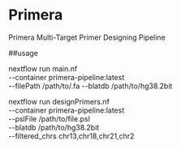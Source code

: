 # Primera
Primera Multi-Target Primer Designing Pipeline

##usage


nextflow run main.nf \
  --container primera-pipeline:latest \
  --filePath /path/to/.fa
  --blatdb   /path/to/hg38.2bit


nextflow run designPrimers.nf \
  --container primera-pipeline:latest \
  --pslFile /path/to/file.psl \
  --blatdb /path/to/hg38.2bit \
  --filtered_chrs chr13,chr18,chr21,chr2


